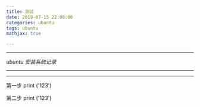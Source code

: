 ```yaml
---
title: 测试
date: 2019-07-15 22:00:00
categories: ubuntu
tags: ubuntu
mathjax: true

---
```


***

*ubuntu 安装系统记录*

***
***

第一步
    print ('123')


第二步
    print ('123')
